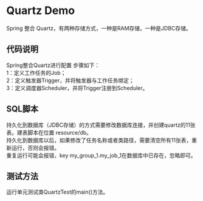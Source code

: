 # Quartz Demo
  Spring 整合 Quartz，有两种存储方式，一种是RAM存储，一种是JDBC存储。<br/>

## 代码说明
  Spring整合Quartz进行配置 步骤如下：<br/>
    1：定义工作任务的Job；<br/>
    2：定义触发器Trigger，并将触发器与工作任务绑定；<br/>
    3：定义调度器Scheduler，并将Trigger注册到Scheduler。<br/>

## SQL脚本
  持久化到数据库（JDBC存储）的方式需要修改数据库连接，并创建quartz的11张表。建表脚本在位置 resource/db。<br/>
  持久化到数据库以后，如果修改了任务名称或者类路径，需要清空所有11张表，重新运行，否则会报错。<br/>
  重复运行可能会报错，key my_group_1.my_job_1在数据库中已存在，忽略即可。<br/>
  
## 测试方法
  运行单元测试类QuartzTest的main()方法。
  